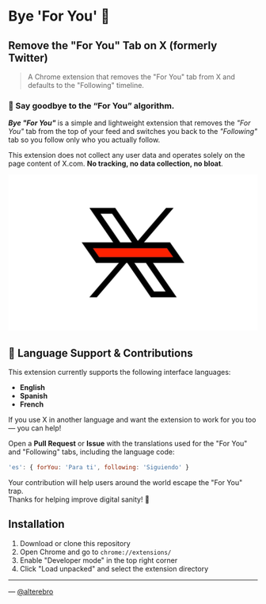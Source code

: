 # Bye 'For You' 👋 

## Remove the "For You" Tab on X (formerly Twitter)

> A Chrome extension that removes the "For You" tab from X and defaults to the "Following" timeline.

### 🚫 Say goodbye to the “For You” algorithm.

_**Bye "For You"**_ is a simple and lightweight extension that removes the *"For You"* tab from the top of your feed and switches you back to the *"Following"* tab so you follow only who you actually follow.

This extension does not collect any user data and operates solely on the page content of X.com. **No tracking, no data collection, no bloat**.

![Bye For You](images/bye-for-you.jpg)


## 🧩 Language Support & Contributions

This extension currently supports the following interface languages:

- **English**
- **Spanish**
- **French**

If you use X in another language and want the extension to work for you too — you can help!

Open a **Pull Request** or **Issue** with the translations used for the "For You" and "Following" tabs, including the language code:

```js
'es': { forYou: 'Para ti', following: 'Siguiendo' }
```

Your contribution will help users around the world escape the "For You" trap.
<br />Thanks for helping improve digital sanity! 🙌


## Installation

1. Download or clone this repository
2. Open Chrome and go to `chrome://extensions/`
3. Enable "Developer mode" in the top right corner
4. Click "Load unpacked" and select the extension directory


---

&mdash; [@alterebro](https://x.com/alterebro) 